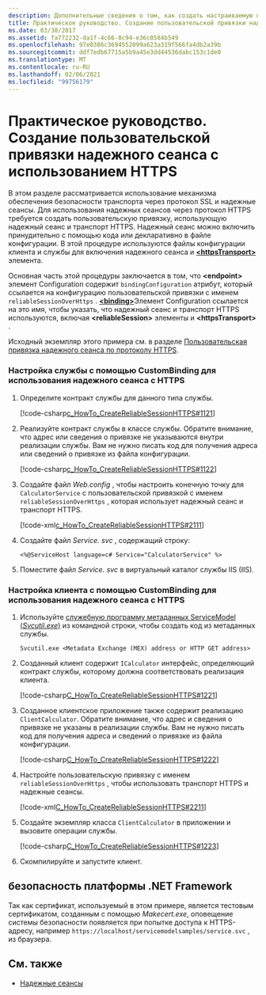 ```yaml
---
description: Дополнительные сведения о том, как создать настраиваемую привязку надежного сеанса с помощью HTTPS.
title: Практическое руководство. Создание пользовательской привязки надежного сеанса с использованием HTTPS
ms.date: 03/30/2017
ms.assetid: fa772232-da1f-4c66-8c94-e36c0584b549
ms.openlocfilehash: 97e0386c3694552099a623a319f566fa4db2a39b
ms.sourcegitcommit: ddf7edb67715a5b9a45e3dd44536dabc153c1de0
ms.translationtype: MT
ms.contentlocale: ru-RU
ms.lasthandoff: 02/06/2021
ms.locfileid: "99756179"
---
```

# <a name="how-to-create-a-custom-reliable-session-binding-with-https"></a>Практическое руководство. Создание пользовательской привязки надежного сеанса с использованием HTTPS

В этом разделе рассматривается использование механизма обеспечения безопасности транспорта через протокол SSL и надежные сеансы. Для использования надежных сеансов через протокол HTTPS требуется создать пользовательскую привязку, использующую надежный сеанс и транспорт HTTPS. Надежный сеанс можно включить принудительно с помощью кода или декларативно в файле конфигурации. В этой процедуре используются файлы конфигурации клиента и службы для включения надежного сеанса и [**\<httpsTransport>**](../../configure-apps/file-schema/wcf/httpstransport.md) элемента.

Основная часть этой процедуры заключается в том, что **\<endpoint>** элемент Configuration содержит `bindingConfiguration` атрибут, который ссылается на конфигурацию пользовательской привязки с именем `reliableSessionOverHttps` . [**\<binding>**](../../configure-apps/file-schema/wcf/bindings.md)Элемент Configuration ссылается на это имя, чтобы указать, что надежный сеанс и транспорт HTTPS используются, включая **\<reliableSession>** элементы и **\<httpsTransport>** .

Исходный экземпляр этого примера см. в разделе [Пользовательская привязка надежного сеанса по протоколу HTTPS](../samples/custom-binding-reliable-session-over-https.md).

### <a name="configure-the-service-with-a-custombinding-to-use-a-reliable-session-with-https"></a>Настройка службы с помощью CustomBinding для использования надежного сеанса с HTTPS

1. Определите контракт службы для данного типа службы.

   [!code-csharp[c_HowTo_CreateReliableSessionHTTPS#1121](../../../../samples/snippets/csharp/VS_Snippets_CFX/c_howto_createreliablesessionhttps/cs/service.cs#1121)]

1. Реализуйте контракт службы в классе службы. Обратите внимание, что адрес или сведения о привязке не указываются внутри реализации службы. Вам не нужно писать код для получения адреса или сведений о привязке из файла конфигурации.

   [!code-csharp[c_HowTo_CreateReliableSessionHTTPS#1122](../../../../samples/snippets/csharp/VS_Snippets_CFX/c_howto_createreliablesessionhttps/cs/service.cs#1122)]

1. Создайте файл *Web.config* , чтобы настроить конечную точку для `CalculatorService` с пользовательской привязкой с именем `reliableSessionOverHttps` , которая использует надежный сеанс и транспорт HTTPS.

   [!code-xml[c_HowTo_CreateReliableSessionHTTPS#2111](../../../../samples/snippets/csharp/VS_Snippets_CFX/c_howto_createreliablesessionhttps/common/web.config#2111)]

1. Создайте файл *Service. svc* , содержащий строку:

   `<%@ServiceHost language=c# Service="CalculatorService" %>`

1. Поместите файл *Service. svc* в виртуальный каталог службы IIS (IIS).

### <a name="configure-the-client-with-a-custombinding-to-use-a-reliable-session-with-https"></a>Настройка клиента с помощью CustomBinding для использования надежного сеанса с HTTPS

1. Используйте [служебную программу метаданных ServiceModel (*Svcutil.exe*)](../servicemodel-metadata-utility-tool-svcutil-exe.md) из командной строки, чтобы создать код из метаданных службы.

   ```console
   Svcutil.exe <Metadata Exchange (MEX) address or HTTP GET address>
   ```

1. Созданный клиент содержит `ICalculator` интерфейс, определяющий контракт службы, которому должна соответствовать реализация клиента.

   [!code-csharp[C_HowTo_CreateReliableSessionHTTPS#1221](../../../../samples/snippets/csharp/VS_Snippets_CFX/c_howto_createreliablesessionhttps/cs/client.cs#1221)]

1. Созданное клиентское приложение также содержит реализацию `ClientCalculator`. Обратите внимание, что адрес и сведения о привязке не указаны в реализации службы. Вам не нужно писать код для получения адреса и сведений о привязке из файла конфигурации.

   [!code-csharp[C_HowTo_CreateReliableSessionHTTPS#1222](../../../../samples/snippets/csharp/VS_Snippets_CFX/c_howto_createreliablesessionhttps/cs/client.cs#1222)]

1. Настройте пользовательскую привязку с именем `reliableSessionOverHttps` , чтобы использовать транспорт HTTPS и надежные сеансы.

   [!code-xml[C_HowTo_CreateReliableSessionHTTPS#2211](../../../../samples/snippets/csharp/VS_Snippets_CFX/c_howto_createreliablesessionhttps/common/app.config#2211)]

1. Создайте экземпляр класса `ClientCalculator` в приложении и вызовите операции службы.

   [!code-csharp[C_HowTo_CreateReliableSessionHTTPS#1223](../../../../samples/snippets/csharp/VS_Snippets_CFX/c_howto_createreliablesessionhttps/cs/client.cs#1223)]

1. Скомпилируйте и запустите клиент.  

## <a name="net-framework-security"></a>безопасность платформы .NET Framework

Так как сертификат, используемый в этом примере, является тестовым сертификатом, созданным с помощью *Makecert.exe*, оповещение системы безопасности появляется при попытке доступа к HTTPS-адресу, например `https://localhost/servicemodelsamples/service.svc` , из браузера.

## <a name="see-also"></a>См. также

- [Надежные сеансы](reliable-sessions.md)
